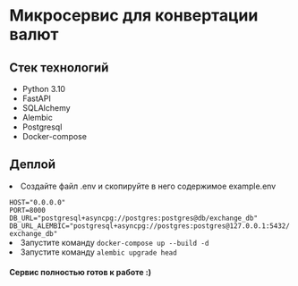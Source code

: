 # Микросервис для конвертации валют 

<h2>Стек технологий</h2>
<ul>
<li>Python 3.10</li>
<li>FastAPI</li>
<li>SQLAlchemy</li>
<li>Alembic</li>
<li>Postgresql</li>
<li>Docker-compose</li>
</ul>

<h2>Деплой</h2>
<li>Создайте файл .env и скопируйте в него содержимое example.env</li>
<code>
HOST="0.0.0.0"
PORT=8000
DB_URL="postgresql+asyncpg://postgres:postgres@db/exchange_db"
DB_URL_ALEMBIC="postgresql+asyncpg://postgres:postgres@127.0.0.1:5432/exchange_db"
</code>
<li>Запустите команду <code>docker-compose up --build -d</code></li>
<li>Запустите команду <code>alembic upgrade head</code></li>

<h4>Сервис полностью готов к работе :)</h4>